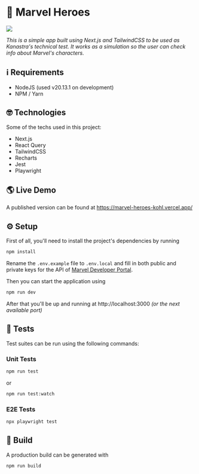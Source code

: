 # 🦸 Marvel Heroes

![](https://images.unsplash.com/photo-1618519764620-7403abdbdfe9?q=80&w=1740&auto=format&fit=crop&ixlib=rb-4.0.3&ixid=M3wxMjA3fDB8MHxwaG90by1wYWdlfHx8fGVufDB8fHx8fA%3D%3D)

_This is a simple app built using Next.js and TailwindCSS to be used as Kanastra's technical test. It works as a simulation so the user can check info about Marvel's characters._

## ℹ Requirements

- NodeJS (used v20.13.1 on development)
- NPM / Yarn

## 🤓 Technologies

Some of the techs used in this project:

- Next.js
- React Query
- TailwindCSS
- Recharts
- Jest
- Playwright

## 🌎 Live Demo

A published version can be found at https://marvel-heroes-kohl.vercel.app/

## ⚙️ Setup

First of all, you'll need to install the project's dependencies by running

```bash
npm install
```

Rename the `.env.example` file to `.env.local` and fill in both public and private keys for the API of [Marvel Developer Portal](https://developer.marvel.com/).

Then you can start the application using

```bash
npm run dev
```

After that you'll be up and running at http://localhost:3000 _(or the next available port)_

## 🚨 Tests

Test suites can be run using the following commands:

### Unit Tests

```bash
npm run test
```

or

```bash
npm run test:watch
```

### E2E Tests

```bash
npx playwright test
```

## 🚀 Build

A production build can be generated with

```bash
npm run build
```
